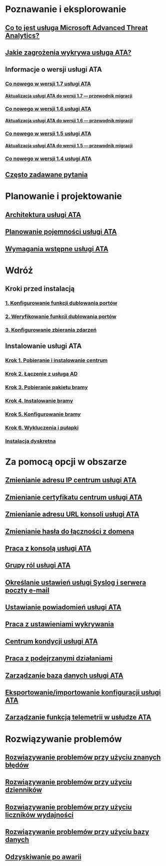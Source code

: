 # Poznawanie i eksplorowanie
## [Co to jest usługa Microsoft Advanced Threat Analytics?](/advanced-threat-analytics/understand-explore/what-is-ata)
## [Jakie zagrożenia wykrywa usługa ATA?](/advanced-threat-analytics/understand-explore/ata-threats)
## Informacje o wersji usługi ATA
### [Co nowego w wersji 1.7 usługi ATA](/advanced-threat-analytics/understand-explore/whats-new-version-1.7)
#### [Aktualizacja usługi ATA do wersji 1.7 — przewodnik migracji](/advanced-threat-analytics/understand-explore/ata-update-1.7-migration-guide)
### [Co nowego w wersji 1.6 usługi ATA](/advanced-threat-analytics/understand-explore/whats-new-version-1.6)
#### [Aktualizacja usługi ATA do wersji 1.6 — przewodnik migracji](/advanced-threat-analytics/understand-explore/ata-update-1.6-migration-guide)
### [Co nowego w wersji 1.5 usługi ATA](/advanced-threat-analytics/understand-explore/whats-new-version-1.5)
#### [Aktualizacja usługi ATA do wersji 1.5 — przewodnik migracji](/advanced-threat-analytics/understand-explore/ata-update-1.5-migration-guide)
### [Co nowego w wersji 1.4 usługi ATA](/advanced-threat-analytics/understand-explore/whats-new-version-1.4)
## [Często zadawane pytania](/advanced-threat-analytics/understand-explore/ata-technical-faq)
# Planowanie i projektowanie
## [Architektura usługi ATA](/advanced-threat-analytics/plan-design/ata-architecture)
## [Planowanie pojemności usługi ATA](/advanced-threat-analytics/plan-design/ata-capacity-planning)
## [Wymagania wstępne usługi ATA](/advanced-threat-analytics/plan-design/ata-prerequisites)
# Wdróż
## Kroki przed instalacją
### [1. Konfigurowanie funkcji dublowania portów](configure-port-mirroring.md)
### [2. Weryfikowanie funkcji dublowania portów](validate-port-mirroring.md)
### [3. Konfigurowanie zbierania zdarzeń](configure-event-collection.md)
## Instalowanie usługi ATA
### [Krok 1. Pobieranie i instalowanie centrum](/advanced-threat-analytics/deploy-use/install-ata-step1.md)
### [Krok 2. Łączenie z usługą AD](/advanced-threat-analytics/deploy-use/install-ata-step2.md)
### [Krok 3. Pobieranie pakietu bramy](/advanced-threat-analytics/deploy-use/install-ata-step3.md)
### [Krok 4. Instalowanie bramy](/advanced-threat-analytics/deploy-use/install-ata-step4.md)
### [Krok 5. Konfigurowanie bramy](/advanced-threat-analytics/deploy-use/install-ata-step5.md)
### [Krok 6. Wykluczenia i pułapki](/advanced-threat-analytics/deploy-use/install-ata-step6.md)
### [Instalacja dyskretna](ata-silent-installation.md)
# Za pomocą opcji w obszarze
## [Zmienianie adresu IP centrum usługi ATA](modifying-ata-config-centerip.md)
## [Zmienianie certyfikatu centrum usługi ATA](modifying-ata-config-centercert.md)
## [Zmienianie adresu URL konsoli usługi ATA](modifying-ata-config-consoleurl.md)
## [Zmienianie hasła do łączności z domeną](modifying-ata-config-dcpassword.md)
## [Praca z konsolą usługi ATA](working-with-ata-console.md)
## [Grupy ról usługi ATA](ata-role-groups.md)
## [Określanie ustawień usługi Syslog i serwera poczty e-mail](setting-syslog-email-server-settings.md)
## [Ustawianie powiadomień usługi ATA](setting-ata-alerts.md)
## [Praca z ustawieniami wykrywania](working-with-detection-settings.md)
## [Centrum kondycji usługi ATA](ata-health-center.md)
## [Praca z podejrzanymi działaniami](working-with-suspicious-activities.md)
## [Zarządzanie bazą danych usługi ATA](ata-database-management.md)
## [Eksportowanie/importowanie konfiguracji usługi ATA](ata-configuration-file.md)
## [Zarządzanie funkcją telemetrii w usłudze ATA](manage-telemetry-settings.md)
# Rozwiązywanie problemów
## [Rozwiązywanie problemów przy użyciu znanych błędów](/advanced-threat-analytics/troubleshoot/troubleshooting-ata-known-errors)
## [Rozwiązywanie problemów przy użyciu dzienników](/advanced-threat-analytics/troubleshoot/troubleshooting-ata-using-logs)
## [Rozwiązywanie problemów przy użyciu liczników wydajności](/advanced-threat-analytics/troubleshoot/troubleshooting-ata-using-perf-counters)
## [Rozwiązywanie problemów przy użyciu bazy danych](/advanced-threat-analytics/troubleshoot/troubleshooting-ata-using-ata-database)
## [Odzyskiwanie po awarii](/advanced-threat-analytics/troubleshoot/disaster-recovery)

<!--HONumber=Feb17_HO2-->


